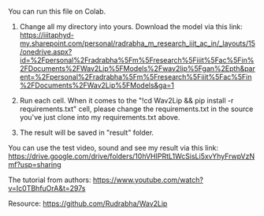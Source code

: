 You can run this file on Colab.

1. Change all my directory into yours. Download the model via this link: https://iiitaphyd-my.sharepoint.com/personal/radrabha_m_research_iiit_ac_in/_layouts/15/onedrive.aspx?id=%2Fpersonal%2Fradrabha%5Fm%5Fresearch%5Fiiit%5Fac%5Fin%2FDocuments%2FWav2Lip%5FModels%2Fwav2lip%5Fgan%2Epth&parent=%2Fpersonal%2Fradrabha%5Fm%5Fresearch%5Fiiit%5Fac%5Fin%2FDocuments%2FWav2Lip%5FModels&ga=1

2. Run each cell. When it comes to the "!cd Wav2Lip && pip install -r requirements.txt" cell, please change the requirements.txt in the source you've just clone into my requirements.txt above.

3. The result will be saved in "result" folder.

You can use the test video, sound and see my result via this link: https://drive.google.com/drive/folders/10hVHIPRtL1WcSisLi5xvYhyFrwpVzNmf?usp=sharing

The tutorial from authors: https://www.youtube.com/watch?v=Ic0TBhfuOrA&t=297s

Resource: https://github.com/Rudrabha/Wav2Lip
